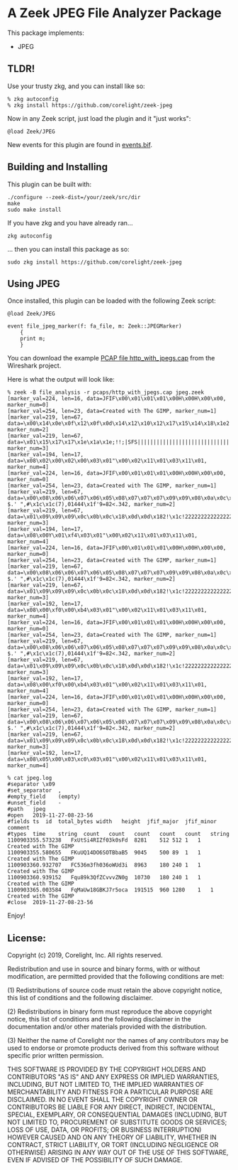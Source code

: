 
# A Zeek JPEG File Analyzer Package

This package implements:

- JPEG

## TLDR!

Use your trusty zkg, and you can install like so:

```
% zkg autoconfig
% zkg install https://github.com/corelight/zeek-jpeg
```

Now in any Zeek script, just load the plugin and it "just works":

```
@load Zeek/JPEG
```

New events for this plugin are found in [events.bif](src/events.bif).

## Building and Installing

This plugin can be built with:

```
./configure --zeek-dist=/your/zeek/src/dir
make
sudo make install
```

If you have zkg and you have already ran...

```
zkg autoconfig
```

... then you can install this package as so:

```
sudo zkg install https://github.com/corelight/zeek-jpeg
```

## Using JPEG

Once installed, this plugin can be loaded with the following Zeek script:

```
@load Zeek/JPEG

event file_jpeg_marker(f: fa_file, m: Zeek::JPEGMarker)
    {
    print m;
    }
```

You can download the example [PCAP file http_with_jpegs.cap](https://wiki.wireshark.org/SampleCaptures?action=AttachFile&do=get&target=http_with_jpegs.cap.gz) from the Wireshark project.

Here is what the output will look like:

```
% zeek -B file_analysis -r pcaps/http_with_jpegs.cap jpeg.zeek 
[marker_val=224, len=16, data=JFIF\x00\x01\x01\x01\x00H\x00H\x00\x00, marker_num=0]
[marker_val=254, len=23, data=Created with The GIMP, marker_num=1]
[marker_val=219, len=67, data=\x00\x14\x0e\x0f\x12\x0f\x0d\x14\x12\x10\x12\x17\x15\x14\x18\x1e2!\x1e\x1c\x1c\x1e=,.$2I@LKG@FEPZsbPUmVEFd\x88emw{\x81\x82\x81N`\x8d\x97\x8c}\x96s~\x81|, marker_num=2]
[marker_val=219, len=67, data=\x01\x15\x17\x17\x1e\x1a\x1e;!!;|SFS||||||||||||||||||||||||||||||||||||||||||||||||||, marker_num=3]
[marker_val=194, len=17, data=\x08\x02\x00\x02\x00\x03\x01"\x00\x02\x11\x01\x03\x11\x01, marker_num=4]
[marker_val=224, len=16, data=JFIF\x00\x01\x01\x01\x00H\x00H\x00\x00, marker_num=0]
[marker_val=254, len=23, data=Created with The GIMP, marker_num=1]
[marker_val=219, len=67, data=\x00\x08\x06\x06\x07\x06\x05\x08\x07\x07\x07\x09\x09\x08\x0a\x0c\x14\x0d\x0c\x0b\x0b\x0c\x19\x12\x13\x0f\x14\x1d\x1a\x1f\x1e\x1d\x1a\x1c\x1c $.' ",#\x1c\x1c(7),01444\x1f'9=82<.342, marker_num=2]
[marker_val=219, len=67, data=\x01\x09\x09\x09\x0c\x0b\x0c\x18\x0d\x0d\x182!\x1c!22222222222222222222222222222222222222222222222222, marker_num=3]
[marker_val=194, len=17, data=\x08\x00Y\x01\xf4\x03\x01"\x00\x02\x11\x01\x03\x11\x01, marker_num=4]
[marker_val=224, len=16, data=JFIF\x00\x01\x01\x01\x00H\x00H\x00\x00, marker_num=0]
[marker_val=254, len=23, data=Created with The GIMP, marker_num=1]
[marker_val=219, len=67, data=\x00\x08\x06\x06\x07\x06\x05\x08\x07\x07\x07\x09\x09\x08\x0a\x0c\x14\x0d\x0c\x0b\x0b\x0c\x19\x12\x13\x0f\x14\x1d\x1a\x1f\x1e\x1d\x1a\x1c\x1c $.' ",#\x1c\x1c(7),01444\x1f'9=82<.342, marker_num=2]
[marker_val=219, len=67, data=\x01\x09\x09\x09\x0c\x0b\x0c\x18\x0d\x0d\x182!\x1c!22222222222222222222222222222222222222222222222222, marker_num=3]
[marker_val=192, len=17, data=\x08\x00\xf0\x00\xb4\x03\x01"\x00\x02\x11\x01\x03\x11\x01, marker_num=4]
[marker_val=224, len=16, data=JFIF\x00\x01\x01\x01\x00H\x00H\x00\x00, marker_num=0]
[marker_val=254, len=23, data=Created with The GIMP, marker_num=1]
[marker_val=219, len=67, data=\x00\x08\x06\x06\x07\x06\x05\x08\x07\x07\x07\x09\x09\x08\x0a\x0c\x14\x0d\x0c\x0b\x0b\x0c\x19\x12\x13\x0f\x14\x1d\x1a\x1f\x1e\x1d\x1a\x1c\x1c $.' ",#\x1c\x1c(7),01444\x1f'9=82<.342, marker_num=2]
[marker_val=219, len=67, data=\x01\x09\x09\x09\x0c\x0b\x0c\x18\x0d\x0d\x182!\x1c!22222222222222222222222222222222222222222222222222, marker_num=3]
[marker_val=192, len=17, data=\x08\x00\xf0\x00\xb4\x03\x01"\x00\x02\x11\x01\x03\x11\x01, marker_num=4]
[marker_val=224, len=16, data=JFIF\x00\x01\x01\x01\x00H\x00H\x00\x00, marker_num=0]
[marker_val=254, len=23, data=Created with The GIMP, marker_num=1]
[marker_val=219, len=67, data=\x00\x08\x06\x06\x07\x06\x05\x08\x07\x07\x07\x09\x09\x08\x0a\x0c\x14\x0d\x0c\x0b\x0b\x0c\x19\x12\x13\x0f\x14\x1d\x1a\x1f\x1e\x1d\x1a\x1c\x1c $.' ",#\x1c\x1c(7),01444\x1f'9=82<.342, marker_num=2]
[marker_val=219, len=67, data=\x01\x09\x09\x09\x0c\x0b\x0c\x18\x0d\x0d\x182!\x1c!22222222222222222222222222222222222222222222222222, marker_num=3]
[marker_val=192, len=17, data=\x08\x05\x00\x03\xc0\x03\x01"\x00\x02\x11\x01\x03\x11\x01, marker_num=4]

% cat jpeg.log
#separator \x09
#set_separator	,
#empty_field	(empty)
#unset_field	-
#path	jpeg
#open	2019-11-27-08-23-56
#fields	ts	id	total_bytes	width	height	jfif_major	jfif_minor	comment
#types	time	string	count	count	count	count	count	string
1100903355.573238	FxUtSi4RIZf03k0sFd	8281	512	512	1	1	Created with The GIMP
1100903355.580655	FKuUQ14DO6SOTBbaB5	9045	500	89	1	1	Created with The GIMP
1100903360.932707	FC536m3fh036oWUd3i	8963	180	240	1	1	Created with The GIMP
1100903360.939152	Fqu89k3QfZCvvvZN0g	10730	180	240	1	1	Created with The GIMP
1100903365.003584	FqMaUw18GBKJ7r5oca	191515	960	1280	1	1	Created with The GIMP
#close	2019-11-27-08-23-56
```

Enjoy!

## License:

Copyright (c) 2019, Corelight, Inc. All rights reserved.

Redistribution and use in source and binary forms, with or without
modification, are permitted provided that the following conditions are
met:

(1) Redistributions of source code must retain the above copyright
    notice, this list of conditions and the following disclaimer.

(2) Redistributions in binary form must reproduce the above copyright
    notice, this list of conditions and the following disclaimer in
    the documentation and/or other materials provided with the
    distribution.

(3) Neither the name of Corelight nor the names of any contributors
    may be used to endorse or promote products derived from this
    software without specific prior written permission.

THIS SOFTWARE IS PROVIDED BY THE COPYRIGHT HOLDERS AND CONTRIBUTORS
"AS IS" AND ANY EXPRESS OR IMPLIED WARRANTIES, INCLUDING, BUT NOT
LIMITED TO, THE IMPLIED WARRANTIES OF MERCHANTABILITY AND FITNESS FOR
A PARTICULAR PURPOSE ARE DISCLAIMED. IN NO EVENT SHALL THE COPYRIGHT
OWNER OR CONTRIBUTORS BE LIABLE FOR ANY DIRECT, INDIRECT, INCIDENTAL,
SPECIAL, EXEMPLARY, OR CONSEQUENTIAL DAMAGES (INCLUDING, BUT NOT
LIMITED TO, PROCUREMENT OF SUBSTITUTE GOODS OR SERVICES; LOSS OF USE,
DATA, OR PROFITS; OR BUSINESS INTERRUPTION) HOWEVER CAUSED AND ON ANY
THEORY OF LIABILITY, WHETHER IN CONTRACT, STRICT LIABILITY, OR TORT
(INCLUDING NEGLIGENCE OR OTHERWISE) ARISING IN ANY WAY OUT OF THE USE
OF THIS SOFTWARE, EVEN IF ADVISED OF THE POSSIBILITY OF SUCH DAMAGE.

